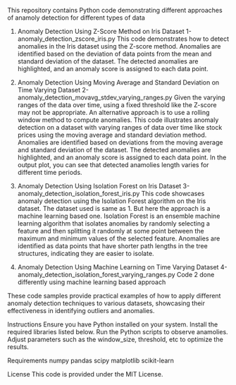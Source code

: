 This repository contains Python code demonstrating different approaches of anamoly detection for different types of data

1. Anomaly Detection Using Z-Score Method on Iris Dataset
1-anomaly_detection_zscore_iris.py
This code demonstrates how to detect anomalies in the Iris dataset using the Z-score method. Anomalies are identified based on the deviation of data points from the mean and standard deviation of the dataset. The detected anomalies are highlighted, and an anomaly score is assigned to each data point.

2. Anomaly Detection Using Moving Average and Standard Deviation on Time Varying Dataset
2-anomaly_detection_movavg_stdev_varying_ranges.py
Given the varying ranges of the data over time, using a fixed threshold like the Z-score may not be appropriate. An alternative approach is to use a rolling window method to compute anomalies.
This code illustrates anomaly detection on a dataset with varying ranges of data over time like stock prices using the moving average and standard deviation method. Anomalies are identified based on deviations from the moving average and standard deviation of the dataset. The detected anomalies are highlighted, and an anomaly score is assigned to each data point. In the output plot, you can see that detected anamolies length varies for different time periods.

3. Anomaly Detection Using Isolation Forest on Iris Dataset
3-anomaly_detection_isolation_forest_iris.py
This code showcases anomaly detection using the Isolation Forest algorithm on the Iris dataset. The dataset used is same as 1. But here the approach is a machine learning based one.
Isolation Forest is an ensemble machine learning algorithm that isolates anomalies by randomly selecting a feature and then splitting it randomly at some point between the maximum and minimum values of the selected feature. Anomalies are identified as data points that have shorter path lengths in the tree structures, indicating they are easier to isolate.

4. Anomaly Detection Using Machine Learning on Time Varying Dataset
4-anomaly_detection_isolation_forest_varying_ranges.py
Code 2 done differently using machine learning based approach

These code samples provide practical examples of how to apply different anomaly detection techniques to various datasets, showcasing their effectiveness in identifying outliers and anomalies.

Instructions
Ensure you have Python installed on your system.
Install the required libraries listed below.
Run the Python scripts to observe anamolies.
Adjust parameters such as the window_size, threshold, etc to optimize the results.

Requirements
numpy
pandas
scipy
matplotlib
scikit-learn

License
This code is provided under the MIT License.